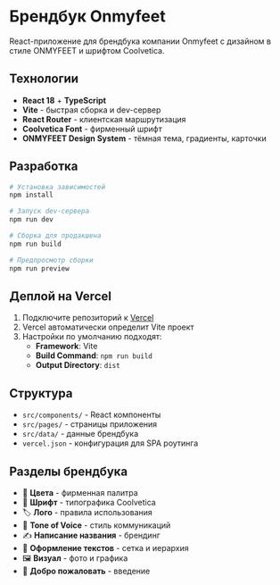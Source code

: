 # Брендбук Onmyfeet

React-приложение для брендбука компании Onmyfeet с дизайном в стиле ONMYFEET и шрифтом Coolvetica.

## Технологии

- **React 18** + **TypeScript**
- **Vite** - быстрая сборка и dev-сервер
- **React Router** - клиентская маршрутизация
- **Coolvetica Font** - фирменный шрифт
- **ONMYFEET Design System** - тёмная тема, градиенты, карточки

## Разработка

```bash
# Установка зависимостей
npm install

# Запуск dev-сервера
npm run dev

# Сборка для продакшена
npm run build

# Предпросмотр сборки
npm run preview
```

## Деплой на Vercel

1. Подключите репозиторий к [Vercel](https://vercel.com)
2. Vercel автоматически определит Vite проект
3. Настройки по умолчанию подходят:
   - **Framework**: Vite
   - **Build Command**: `npm run build`
   - **Output Directory**: `dist`

## Структура

- `src/components/` - React компоненты
- `src/pages/` - страницы приложения
- `src/data/` - данные брендбука
- `vercel.json` - конфигурация для SPA роутинга

## Разделы брендбука

- 🎨 **Цвета** - фирменная палитра
- 📝 **Шрифт** - типографика Coolvetica
- 🏷️ **Лого** - правила использования
- 💬 **Tone of Voice** - стиль коммуникаций
- ✍️ **Написание названия** - брендинг
- 📄 **Оформление текстов** - сетка и иерархия
- 🖼️ **Визуал** - фото и графика
- 👋 **Добро пожаловать** - введение